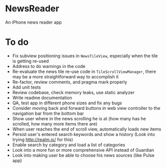 # NewsReader
An iPhone news reader app

# To do
- Fix subview positioning issues in `NewsTileView`, especially when the tile is getting re-used
- Address to do warnings in the code
- Re-evaluate the news tile re-use code in `TileScrollViewManager`, there may be a more straightforward way to accomplish it
- Re-factor, review comments, and pragma mark properly
- Add unit tests
- Review codebase, check memory leaks, use static analyzer
- Write readme documentation
- QA, test app in different phone sizes and fix any bugs
- Consider moving back and forward buttons in web view controller to the navigation bar from the bottom bar
- Show user where in the news scrolling he is at (how many has he scrolled, how many more items there are)
- When user reaches the end of scroll view, automatically loads new items
- Persist user's entered search keywords and show a history (Look into trying http://realm.io/ for this)
- Enable search by category and load a list of categories
- Look into a more fun or more comprehensive API instead of Guardian
- Look into making user be able to choose his news sources (like Pulse app)